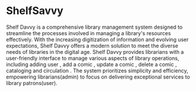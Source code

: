 # ShelfSavvy
Shelf Davvy is a comprehensive library management system designed to streamline the processes involved in managing a library's resources effectively. With the increasing digitization of information and evolving user expectations, Shelf Davvy offers a modern solution to meet the diverse needs of libraries in the digital age.
Shelf Davvy provides librarians with a user-friendly interface to manage various aspects of library operations, including adding user , add a comic , update a comic , delete a comic , cataloging and circulation . The system prioritizes simplicity and efficiency, empowering librarians(admin) to focus on delivering exceptional services to library patrons(user).
